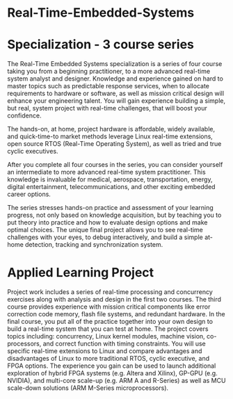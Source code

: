 # Real-Time-Embedded-Systems
# Specialization - 3 course series
The Real-Time Embedded Systems specialization is a series of four course taking you from a beginning practitioner, to a more advanced real-time system analyst and designer.  Knowledge and experience gained on hard to master topics such as predictable response services, when to allocate requirements to hardware or software, as well as mission critical design will enhance your engineering talent.  You will gain experience building a simple, but real, system project with real-time challenges, that will boost your confidence.  

 The hands-on, at home, project hardware is affordable, widely available, and quick-time-to market  methods leverage Linux  real-time extensions, open source RTOS (Real-Time  Operating System), as well as tried and true cyclic executives.  

After you complete all four courses in the series, you can consider yourself an intermediate to more advanced real-time system practitioner.  This knowledge is invaluable for medical, aerospace, transportation, energy, digital entertainment, telecommunications, and other exciting embedded career options.

The series stresses hands-on practice and assessment of your learning progress, not only based on knowledge acquisition, but by teaching you to put theory into practice and how to evaluate design options and make optimal choices.  The unique final project allows you to see real-time challenges with your eyes, to debug interactively, and build a simple at-home detection, tracking and synchronization system.

# Applied Learning Project

Project work includes a series of real-time processing and concurrency exercises along with analysis and design in the first two courses.  The third course provides experience with mission critical components like error correction code memory, flash file systems, and redundant hardware.  In the final course, you put all of the practice together into your own design to build a real-time system that you can test at home.  The project covers topics including: concurrency, Linux kernel modules, machine vision, co-processors, and correct function with timing constraints.  You will use specific real-time extensions to Linux and compare advantages and disadvantages of Linux to more traditional RTOS, cyclic executive, and FPGA options.  The experience you gain can be used to launch additional exploration of hybrid FPGA systems (e.g. Altera and Xilinx), GP-GPU (e.g. NVIDIA), and multi-core scale-up (e.g. ARM A and R-Series) as well as MCU scale-down solutions (ARM M-Series microprocessors).
